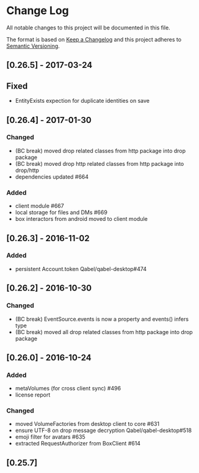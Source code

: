 # Change Log
All notable changes to this project will be documented in this file.

The format is based on [Keep a Changelog](http://keepachangelog.com/)
and this project adheres to [Semantic Versioning](http://semver.org/).

## [0.26.5] - 2017-03-24
## Fixed
- EntityExists expection for duplicate identities on save

## [0.26.4] - 2017-01-30
### Changed
- (BC break) moved drop related classes from http package into drop package
- (BC break) moved drop http related classes from http package into drop/http
- dependencies updated #664

### Added
- client module #667
- local storage for files and DMs #669
- box interactors from android moved to client module

## [0.26.3] - 2016-11-02
### Added
- persistent Account.token Qabel/qabel-desktop#474

## [0.26.2] - 2016-10-30
### Changed
- (BC break) EventSource.events is now a property and events() infers type
- (BC break) moved all drop related classes from http package into drop package

## [0.26.0] - 2016-10-24
### Added
- metaVolumes (for cross client sync) #496
- license report

### Changed
- moved VolumeFactories from desktop client to core #631
- ensure UTF-8 on drop message decryption Qabel/qabel-desktop#518
- emoji filter for avatars #635
- extracted RequestAuthorizer from BoxClient #614

## [0.25.7]
